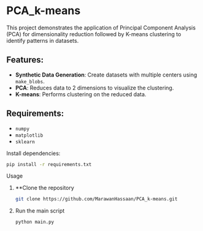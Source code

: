 # PCA_k-means

This project demonstrates the application of Principal Component Analysis (PCA) for dimensionality reduction followed by K-means clustering to identify patterns in datasets.

## Features:
- **Synthetic Data Generation**: Create datasets with multiple centers using `make_blobs`.
- **PCA**: Reduces data to 2 dimensions to visualize the clustering.
- **K-means**: Performs clustering on the reduced data.

## Requirements:
- `numpy`
- `matplotlib`
- `sklearn`

Install dependencies:
```bash
pip install -r requirements.txt
```
Usage
1. **Clone the repository
   ```bash
   git clone https://github.com/MarawanHassaan/PCA_k-means.git
   ```
2. Run the main script
   ```bash
   python main.py
  ```
